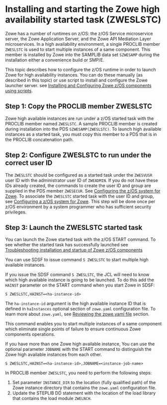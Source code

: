 # Installing and starting the Zowe high availability started task (ZWESLSTC)

Zowe has a number of runtimes on z/OS: the z/OS Service microservice server, the Zowe Application Server, and the Zowe API Mediation Layer microservices. In a high availability environment, a single PROCLIB member `ZWESLSTC` is used to start multiple instances of a same component. This member is installed by Zowe into the SAMPLIB data set `SZWESAMP` during the installation either a convenience build or SMP/E.

This topic describes how to configure the z/OS runtime in order to launch Zowe for high availability instances. You can do these manually (as described in this topic) or use script to install and configure the Zowe launcher server. see [Installing and Configuring Zowe z/OS components using scripts](scripted-configure-server.md#zowe-z-os-components).

## Step 1: Copy the PROCLIB member ZWESLSTC

Zowe high available instances are run under a z/OS started task with the PROCLIB member named `ZWESLSTC`. A sample PROCLIB member is created during installation into the PDS `SZWESAMP(ZWESLSTC)`. To launch high available instances as a started task, you must copy this member to a PDS that is in the PROCLIB concatenation path. 

## Step 2: Configure ZWESLSTC to run under the correct user ID

The `ZWESLSTC` should be configured as a started task under the `ZWESVUSR `user ID with the administrator user ID of `ZWEADMIN`. If you do not have these IDs already created, the commands to create the user ID and group are supplied in the PDS member `ZWESECUR`. See [Configuring the z/OS system for Zowe](configure-zos-system.md). To associate the `ZWESLSTC` started task with the user ID and group, see [Configuring a z/OS system for Zowe](configure-zos-system.md). This step will be done once per z/OS environment by a system programmer who has sufficient security privileges. 

## Step 3: Launch the ZWESLSTC started task

You can launch the Zowe started task with the z/OS START command. To see whether the started task has successfully launched see [Troubleshooting installation and startup of Zowe z/OS components](../troubleshoot/troubleshoot-zos.md)

You can use SDSF to issue command `S ZWESLSTC` to start multiple high available instances. 

If you issue the SDSF command `S ZWESLSTC`, the JCL will need to know which high available instance is going to be launched. To do this add the `HAINST` parameter on the START command when you start Zowe in SDSF:

```
S ZWESLSTC,HAINST=<ha-instance-id>
```

The `ha-instance-id` argument is the high available instance ID that is defined in `haInstances` optional section of `zowe.yaml` configuration file. To learn more about `zowe.yaml`, see [Reviewing the zowe.yaml file](configure-instance-directory.md) section.

This command enables you to start multiple instances of a same component which eliminate single points of failure to ensure continuous Zowe components operations.

If you have more than one Zowe high available instance, You can use the optional parameter `JOBNAME` with the START command to distinguish the Zowe high available instances from each other.

```
S ZWESLSTC,HAINST=<ha-instance-id>,JOBNAME=<instance-job-name>
```

In PROCLIB member `ZWESLSTC`, you need to perform the following steps:

1. Set parameter `INSTANCE_DIR` to the location (fully qualified path) of the Zowe instance directory that contains the `zowe.yaml` configuration file.
2. Update the STEPLIB DD statement with the location of the load library that contains the load module `ZWELNCH`.
